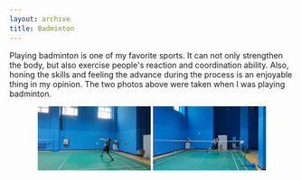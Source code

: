 ```yaml
---
layout: archive
title: Badminton
---
```


Playing badminton is one of my favorite sports. It can not only strengthen the body, but also exercise people's reaction and coordination ability. Also, honing the skills and feeling the advance during the process is an enjoyable thing in my opinion. The two photos above were taken when I was playing badminton.

<figure>
  <center>
    <img src="/news/imgs/badminton_1.png" width="200"/>
    <img src="/news/imgs/badminton_2.png" width="200"/>
  </center>
</figure>

